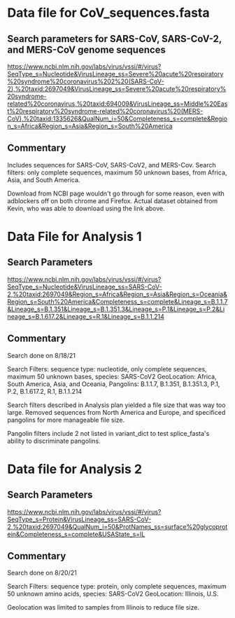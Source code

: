 # Data file for CoV_sequences.fasta

## Search parameters for SARS-CoV, SARS-CoV-2, and MERS-CoV genome sequences
https://www.ncbi.nlm.nih.gov/labs/virus/vssi/#/virus?SeqType_s=Nucleotide&VirusLineage_ss=Severe%20acute%20respiratory%20syndrome%20coronavirus%202%20(SARS-CoV-2),%20taxid:2697049&VirusLineage_ss=Severe%20acute%20respiratory%20syndrome-related%20coronavirus,%20taxid:694009&VirusLineage_ss=Middle%20East%20respiratory%20syndrome-related%20coronavirus%20(MERS-CoV),%20taxid:1335626&QualNum_i=50&Completeness_s=complete&Region_s=Africa&Region_s=Asia&Region_s=South%20America

## Commentary
Includes sequences for SARS-CoV, SARS-CoV2, and MERS-Cov.
Search filters: only complete sequences, maximum 50 unknown bases, from Africa, Asia, and South America.

Download from NCBI page wouldn't go through for some reason, even with adblockers off on both chrome and Firefox. Actual dataset obtained from Kevin, who was able to download using the link above. 

# Data File for Analysis 1

## Search Parameters
https://www.ncbi.nlm.nih.gov/labs/virus/vssi/#/virus?SeqType_s=Nucleotide&VirusLineage_ss=SARS-CoV-2,%20taxid:2697049&Region_s=Africa&Region_s=Asia&Region_s=Oceania&Region_s=South%20America&Completeness_s=complete&Lineage_s=B.1.1.7&Lineage_s=B.1.351&Lineage_s=B.1.351.3&Lineage_s=P.1&Lineage_s=P.2&Lineage_s=B.1.617.2&Lineage_s=R.1&Lineage_s=B.1.1.214

## Commentary
Search done on 8/18/21

Search Filters: 
sequence type: nucleotide, only complete sequences, maximum 50 unknown bases, species: SARS-CoV2
GeoLocation: Africa, South America, Asia, and Oceania,
Pangolins: B.1.1.7, B.1.351, B.1.351.3, P.1, P.2, B.1.617.2, R.1, B.1.1.214

Search filters described in Analysis plan yielded a file size that was way too large. Removed sequences from North America and Europe, and specificed pangolins for more manageable file size. 

Pangolin filters include 2 not listed in variant_dict to test splice_fasta's ability to discriminate pangolins.

# Data file for Analysis 2

## Search Parameters
https://www.ncbi.nlm.nih.gov/labs/virus/vssi/#/virus?SeqType_s=Protein&VirusLineage_ss=SARS-CoV-2,%20taxid:2697049&QualNum_i=50&ProtNames_ss=surface%20glycoprotein&Completeness_s=complete&USAState_s=IL

## Commentary
Search done on 8/20/21

Search Filters: 
sequence type: protein, only complete sequences, maximum 50 unknown amino acids, species: SARS-CoV2
GeoLocation: Illinois, U.S.

Geolocation was limited to samples from Illinois to reduce file size. 